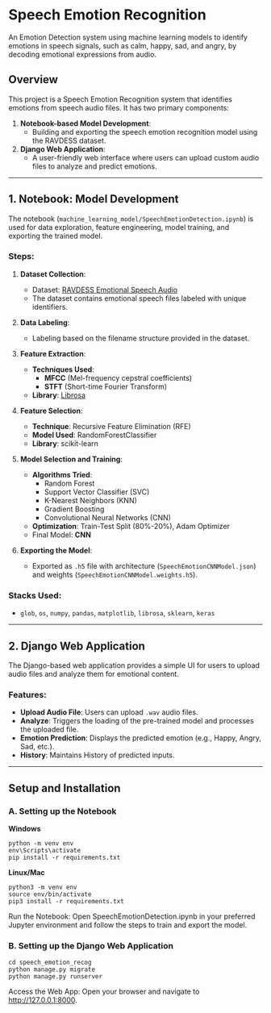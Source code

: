 # Speech Emotion Recognition
An Emotion Detection system using machine learning models to identify emotions in speech signals, such as calm, happy, sad, and angry, by decoding emotional expressions from audio.

## **Overview**
This project is a Speech Emotion Recognition system that identifies emotions from speech audio files. It has two primary components:
1. **Notebook-based Model Development**:
   - Building and exporting the speech emotion recognition model using the RAVDESS dataset.
2. **Django Web Application**:
   - A user-friendly web interface where users can upload custom audio files to analyze and predict emotions.

----
## **1. Notebook: Model Development**
The notebook (`machine_learning_model/SpeechEmotionDetection.ipynb`) is used for data exploration, feature engineering, model training, and exporting the trained model.

### **Steps:**
1. **Dataset Collection**:
   - Dataset: [RAVDESS Emotional Speech Audio](https://www.kaggle.com/datasets/uwrfkaggler/ravdess-emotional-speech-audio/data)
   - The dataset contains emotional speech files labeled with unique identifiers.

2. **Data Labeling**:
   - Labeling based on the filename structure provided in the dataset.

3. **Feature Extraction**:
   - **Techniques Used**:
     - **MFCC** (Mel-frequency cepstral coefficients)
     - **STFT** (Short-time Fourier Transform)
   - **Library**: [Librosa](https://librosa.org/)

4. **Feature Selection**:
   - **Technique**: Recursive Feature Elimination (RFE)
   - **Model Used**: RandomForestClassifier
   - **Library**: scikit-learn

5. **Model Selection and Training**:
   - **Algorithms Tried**: 
     - Random Forest
     - Support Vector Classifier (SVC)
     - K-Nearest Neighbors (KNN)
     - Gradient Boosting
     - Convolutional Neural Networks (CNN)
   - **Optimization**: Train-Test Split (80%-20%), Adam Optimizer
   - Final Model: **CNN**

6. **Exporting the Model**:
   - Exported as `.h5` file with architecture (`SpeechEmotionCNNModel.json`) and weights (`SpeechEmotionCNNModel.weights.h5`).

### **Stacks Used**:
- `glob`, `os`, `numpy`, `pandas`, `matplotlib`, `librosa`, `sklearn`, `keras`

---

## **2. Django Web Application**
The Django-based web application provides a simple UI for users to upload audio files and analyze them for emotional content.

### **Features**:
- **Upload Audio File**: Users can upload `.wav` audio files.
- **Analyze**: Triggers the loading of the pre-trained model and processes the uploaded file.
- **Emotion Prediction**: Displays the predicted emotion (e.g., Happy, Angry, Sad, etc.).
- **History**: Maintains History of predicted inputs.

---

## **Setup and Installation**

### **A. Setting up the Notebook**
**Windows**

```shell
python -m venv env
env\Scripts\activate
pip install -r requirements.txt
```

**Linux/Mac**

```shell
python3 -m venv env
source env/bin/activate
pip3 install -r requirements.txt
```

Run the Notebook: Open SpeechEmotionDetection.ipynb in your preferred Jupyter environment and follow the steps to train and export the model.

### **B. Setting up the Django Web Application**
```shell
cd speech_emotion_recog
python manage.py migrate
python manage.py runserver
```

Access the Web App: Open your browser and navigate to http://127.0.0.1:8000.
